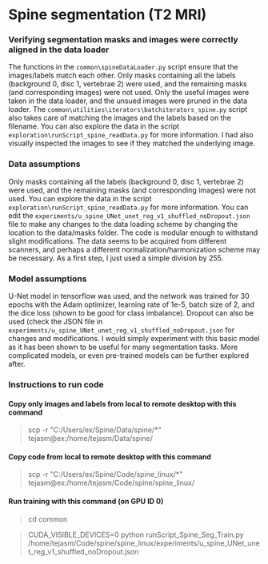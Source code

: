 # Spine segmentation (T2 MRI)

### Verifying segmentation masks and images were correctly aligned in the data loader
The functions in the ``common\spineDataLoader.py`` script ensure that the images/labels match each other. Only masks containing all the labels (background 0, disc 1, vertebrae 2) were used, and the remaining masks (and corresponding images) were not used. Only the useful images were taken in the data loader, and the unsued images were pruned in the data loader. The ``common\utilities\iterators\batchiterators_spine.py`` script also takes care of matching the images and the labels based on the filename. You can also explore the data in the script ``exploration\runScript_spine_readData.py`` for more information. I had also visually inspected the images to see if they matched the underlying image. 

### Data assumptions
Only masks containing all the labels (background 0, disc 1, vertebrae 2) were used, and the remaining masks (and corresponding images) were not used. You can explore the data in the script ``exploration\runScript_spine_readData.py`` for more information. You can edit the ``experiments/u_spine_UNet_unet_reg_v1_shuffled_noDropout.json`` file to make any changes to the data loading scheme by changing the location to the data/masks folder. The code is modular enough to withstand slight modifications. The data seems to be acquired from different scanners, and perhaps a different normalization/harmonization scheme may be necessary. As a first step, I just used a simple division by 255. 

### Model assumptions 
U-Net model in tensorflow was used, and the network was trained for 30 epochs with the Adam optimizer, learning rate of 1e-5, batch size of 2, and the dice loss (shown to be good for class imbalance). Dropout can also be used (check the JSON file in ``experiments/u_spine_UNet_unet_reg_v1_shuffled_noDropout.json`` for changes and modifications. I would simply experiment with this basic model as it has been shown to be useful for many segmentation tasks. More complicated models, or even pre-trained models can be further explored after. 

### Instructions to run code

#### Copy only images and labels from local to remote desktop with this command
> scp -r "C:/Users/ex/Spine/Data/spine/*" tejasm@ex:/home/tejasm/Data/spine/

#### Copy code from local to remote desktop with this command
> scp -r "C:/Users/ex/Spine/Code/spine_linux/*" tejasm@ex:/home/tejasm/Code/spine/spine_linux/

#### Run training with this command (on GPU ID 0)
> cd common

> CUDA_VISIBLE_DEVICES=0 python runScript_Spine_Seg_Train.py /home/tejasm/Code/spine/spine_linux/experiments/u_spine_UNet_unet_reg_v1_shuffled_noDropout.json